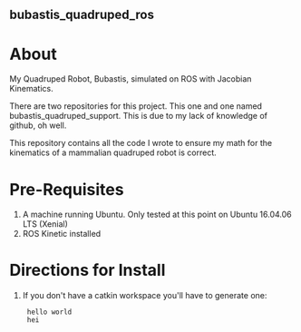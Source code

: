 ## bubastis_quadruped_ros
# About

My Quadruped Robot, Bubastis, simulated on ROS with Jacobian Kinematics.

There are two repositories for this project. This one and one named bubastis_quadruped_support. This is due to my lack of knowledge of github, oh well.

This repository contains all the code I wrote to ensure my math for the kinematics of a mammalian quadruped robot is correct.

# Pre-Requisites
1. A machine running Ubuntu. Only tested at this point on Ubuntu 16.04.06 LTS (Xenial)
2. ROS Kinetic installed

# Directions for Install  
1. If you don't have a catkin workspace you'll have to generate one:

        hello world
        hei

